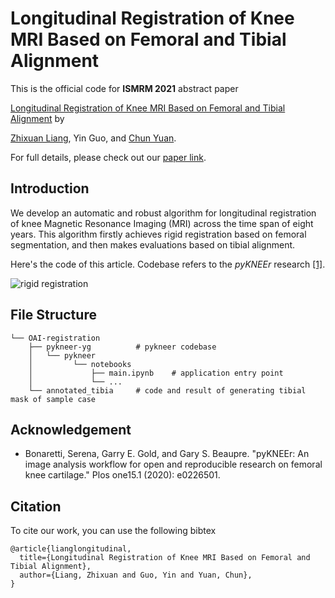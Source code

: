 # Longitudinal Registration of Knee MRI Based on Femoral and Tibial Alignment

This is the official code for **ISMRM 2021** abstract paper 

[Longitudinal Registration of Knee MRI Based on Femoral and Tibial Alignment](https://archive.ismrm.org/2021/3734.html) by 

[Zhixuan Liang](https://liang-zx.github.io/), Yin Guo, and [Chun Yuan](https://scholar.google.com/citations?user=ujKJ-w4AAAAJ&hl=en&oi=ao).

For full details, please check out our [paper link](https://cds.ismrm.org/protected/21MProceedings/PDFfiles/3734.html).

## Introduction

We develop an automatic and robust algorithm for longitudinal registration of knee Magnetic Resonance Imaging (MRI) across the time span of eight years. This algorithm firstly achieves rigid registration based on femoral segmentation, and then makes evaluations based on tibial alignment.

Here's the code of this article. Codebase refers to the *pyKNEEr* research [[1]](#refer-anchor-1).

![rigid registration](https://user-images.githubusercontent.com/42173433/112028657-5f38f400-8b73-11eb-9104-a7680bd02e52.png)

## File Structure
```
└── OAI-registration
    ├── pykneer-yg          # pykneer codebase
    │   └── pykneer
    │         └── notebooks     
    │             ├── main.ipynb    # application entry point
    │             └── ...
    └── annotated_tibia     # code and result of generating tibial mask of sample case
```

## Acknowledgement
<div id="refer-anchor-1"></div>

- Bonaretti, Serena, Garry E. Gold, and Gary S. Beaupre. "pyKNEEr: An image analysis workflow for open and reproducible research on femoral knee cartilage." Plos one15.1 (2020): e0226501.

## Citation
To cite our work, you can use the following bibtex
```
@article{lianglongitudinal,
  title={Longitudinal Registration of Knee MRI Based on Femoral and Tibial Alignment},
  author={Liang, Zhixuan and Guo, Yin and Yuan, Chun},
}
```
